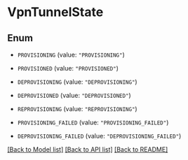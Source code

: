# VpnTunnelState

## Enum


* `PROVISIONING` (value: `"PROVISIONING"`)

* `PROVISIONED` (value: `"PROVISIONED"`)

* `DEPROVISIONING` (value: `"DEPROVISIONING"`)

* `DEPROVISIONED` (value: `"DEPROVISIONED"`)

* `REPROVISIONING` (value: `"REPROVISIONING"`)

* `PROVISIONING_FAILED` (value: `"PROVISIONING_FAILED"`)

* `DEPROVISIONING_FAILED` (value: `"DEPROVISIONING_FAILED"`)


[[Back to Model list]](../README.md#documentation-for-models) [[Back to API list]](../README.md#documentation-for-api-endpoints) [[Back to README]](../README.md)


